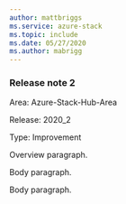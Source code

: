 ```yaml
---
author: mattbriggs
ms.service: azure-stack
ms.topic: include
ms.date: 05/27/2020
ms.author: mabrigg
---
```


### Release note 2

Area: Azure-Stack-Hub-Area

Release: 2020_2

Type: Improvement

Overview paragraph.

Body paragraph.

Body paragraph.